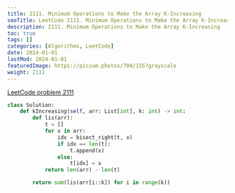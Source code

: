 ```yaml
---
title: 2111. Minimum Operations to Make the Array K-Increasing
seoTitle: LeetCode 2111. Minimum Operations to Make the Array K-Increasing | Python solution and explanation
description: 2111. Minimum Operations to Make the Array K-Increasing
toc: true
tags: []
categories: [Algorithms, LeetCode]
date: 2024-01-01
lastMod: 2024-01-01
featuredImage: https://picsum.photos/700/155?grayscale
weight: 2111
---
```


[LeetCode problem 2111](https://leetcode.com/problems/minimum-operations-to-make-the-array-k-increasing/)

```python
class Solution:
    def kIncreasing(self, arr: List[int], k: int) -> int:
        def lis(arr):
            t = []
            for x in arr:
                idx = bisect_right(t, x)
                if idx == len(t):
                    t.append(x)
                else:
                    t[idx] = x
            return len(arr) - len(t)

        return sum(lis(arr[i::k]) for i in range(k))

```
